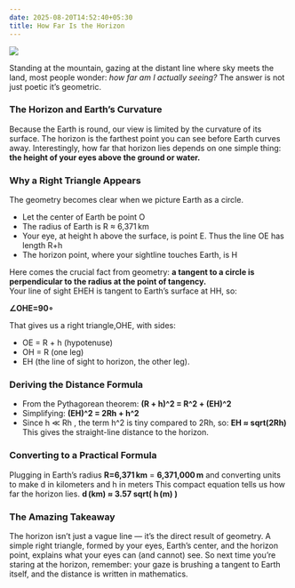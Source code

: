 ```yaml
---
date: 2025-08-20T14:52:40+05:30
title: How Far Is the Horizon
---
```


![](https://plus.unsplash.com/premium_photo-1675198764242-65948c5adab3?q=80&w=870&auto=format&fit=crop&ixlib=rb-4.1.0&ixid=M3wxMjA3fDB8MHxwaG90by1wYWdlfHx8fGVufDB8fHx8fA%3D%3D)

Standing at the mountain, gazing at the distant line where sky meets the land, most people wonder: _how far am I actually seeing?_ The answer is not just poetic it’s geometric.

### The Horizon and Earth’s Curvature

Because the Earth is round, our view is limited by the curvature of its surface. The horizon is the farthest point you can see before Earth curves away. Interestingly, how far that horizon lies depends on one simple thing: **the height of your eyes above the ground or water.**

### Why a Right Triangle Appears

The geometry becomes clear when we picture Earth as a circle.
- Let the center of Earth be point O
- The radius of Earth is R ≈ 6,371 km
- Your eye, at height h above the surface, is point E. Thus the line OE has length R+h
- The horizon point, where your sightline touches Earth, is H

Here comes the crucial fact from geometry: **a tangent to a circle is perpendicular to the radius at the point of tangency.**  
Your line of sight EHEH is tangent to Earth’s surface at HH, so:
  
**∠OHE=90∘**

That gives us a right triangle,OHE, with sides:
- OE = R + h (hypotenuse)
- OH = R (one leg)
- EH (the line of sight to horizon, the other leg).

### Deriving the Distance Formula
- From the Pythagorean theorem: **(R + h)^2 = R^2 + (EH)^2**
- Simplifying: **(EH)^2 = 2Rh + h^2**
- Since h ≪ Rh , the term h^2 is tiny compared to 2Rh, so: **EH ≈ sqrt(2Rh)** This gives the straight-line distance to the horizon.

### Converting to a Practical Formula
Plugging in Earth’s radius  **R=6,371 km** = **6,371,000 m** and converting units to make d in kilometers and h in meters This compact equation tells us how far the horizon lies.
**d (km) ≈ 3.57 sqrt( h (m) )**

### The Amazing Takeaway
The horizon isn’t just a vague line — it’s the direct result of geometry. A simple right triangle, formed by your eyes, Earth’s center, and the horizon point, explains what your eyes can (and cannot) see. So next time you’re staring at the horizon, remember: your gaze is brushing a tangent to Earth itself, and the distance is written in mathematics.